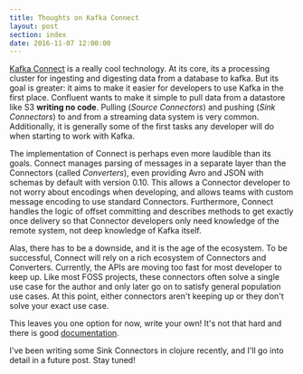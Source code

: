 ```yaml
---
title: Thoughts on Kafka Connect
layout: post
section: index
date: 2016-11-07 12:00:00
---
```


[Kafka Connect][1] is a really cool technology. At its core, its a processing cluster for ingesting and digesting data from a database to kafka. But its goal is greater: it aims to make it easier for developers to use Kafka in the first place. Confluent wants to make it simple to pull data from a datastore like S3 **writing no code**. Pulling (*Source Connectors*) and pushing (*Sink Connectors*) to and from a streaming data system is very common. Additionally, it is generally some of the first tasks any developer will do when starting to work with Kafka.

<!--break-->

The implementation of Connect is perhaps even more laudible than its goals. Connect manages parsing of messages in a separate layer than the Connectors (called *Converters*), even providing Avro and JSON with schemas by default with version 0.10. This allows a Connector developer to not worry about encodings when developing, and allows teams with custom message encoding to use standard Connectors. Furthermore, Connect handles the logic of offset committing and describes methods to get exactly once delivery so that Connector developers only need knowledge of the remote system, not deep knowledge of Kafka itself.

Alas, there has to be a downside, and it is the age of the ecosystem. To be successful, Connect will rely on a rich ecosystem of Connectors and Converters. Currently, the APIs are moving too fast for most developer to keep up. Like most FOSS projects, these connectors often solve a single use case for the author and only later go on to satisfy general population use cases. At this point, either connectors aren't keeping up or they don't solve your exact use case.

This leaves you one option for now, write your own! It's not that hard and there is good [documentation][1].

I've been writing some Sink Connectors in clojure recently, and I'll go into detail in a future post. Stay tuned!

[1]: http://docs.confluent.io/2.0.0/connect/
